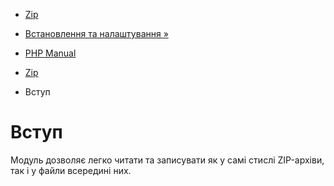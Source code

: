 - [Zip](book.zip.md)
- [Встановлення та налаштування »](zip.setup.md)

- [PHP Manual](index.md)
- [Zip](book.zip.md)
-   Вступ

# Вступ

Модуль дозволяє легко читати та записувати як у самі стислі ZIP-архіви,
так і у файли всередині них.
